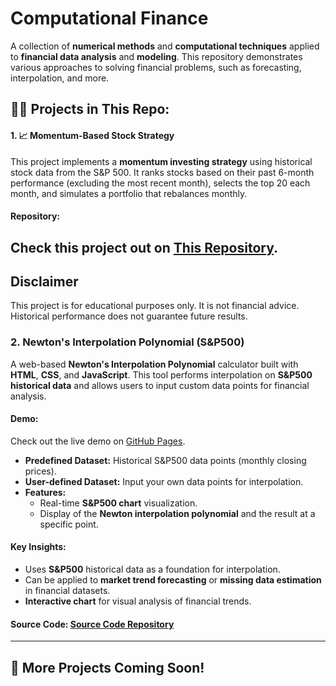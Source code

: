 # Computational Finance

A collection of **numerical methods** and **computational techniques** applied to **financial data analysis** and **modeling**. This repository demonstrates various approaches to solving financial problems, such as forecasting, interpolation, and more.

## 🧑‍💻 Projects in This Repo:

#### 1. 📈 Momentum-Based Stock Strategy

This project implements a **momentum investing strategy** using historical stock data from the S&P 500. It ranks stocks based on their past 6-month performance (excluding the most recent month), selects the top 20 each month, and simulates a portfolio that rebalances monthly.

#### Repository:
Check this project out on [This Repository](https://github.com/KlarenceKPIs/momentum-strategy).
---
## Disclaimer

This project is for educational purposes only. It is not financial advice. Historical performance does not guarantee future results.

### 2. **Newton's Interpolation Polynomial (S&P500)**

A web-based **Newton's Interpolation Polynomial** calculator built with **HTML**, **CSS**, and **JavaScript**. This tool performs interpolation on **S&P500 historical data** and allows users to input custom data points for financial analysis.

#### Demo:
Check out the live demo on [GitHub Pages](https://klarencekpis.github.io/Newton-s-Interpolating-Polynomial/).

- **Predefined Dataset:** Historical S&P500 data points (monthly closing prices).
- **User-defined Dataset:** Input your own data points for interpolation.
- **Features:** 
  - Real-time **S&P500 chart** visualization.
  - Display of the **Newton interpolation polynomial** and the result at a specific point.

#### Key Insights:
- Uses **S&P500** historical data as a foundation for interpolation.
- Can be applied to **market trend forecasting** or **missing data estimation** in financial datasets.
- **Interactive chart** for visual analysis of financial trends.

#### Source Code: [Source Code Repository](https://github.com/KlarenceKPIs/Newton-s-Interpolating-Polynomial)
---

## 🔗 More Projects Coming Soon!
